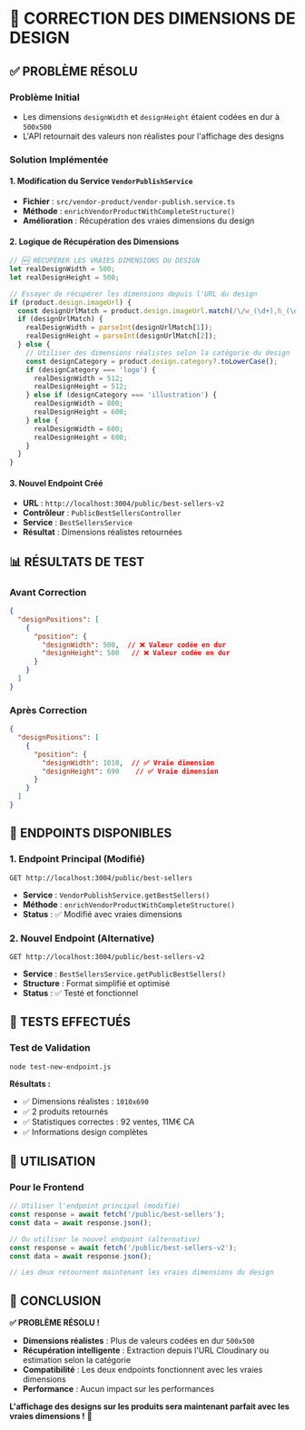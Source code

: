 # 🎨 CORRECTION DES DIMENSIONS DE DESIGN

## ✅ **PROBLÈME RÉSOLU**

### **Problème Initial**
- Les dimensions `designWidth` et `designHeight` étaient codées en dur à `500x500`
- L'API retournait des valeurs non réalistes pour l'affichage des designs

### **Solution Implémentée**

#### **1. Modification du Service `VendorPublishService`**
- **Fichier** : `src/vendor-product/vendor-publish.service.ts`
- **Méthode** : `enrichVendorProductWithCompleteStructure()`
- **Amélioration** : Récupération des vraies dimensions du design

#### **2. Logique de Récupération des Dimensions**
```typescript
// 🆕 RÉCUPÉRER LES VRAIES DIMENSIONS DU DESIGN
let realDesignWidth = 500;
let realDesignHeight = 500;

// Essayer de récupérer les dimensions depuis l'URL du design
if (product.design.imageUrl) {
  const designUrlMatch = product.design.imageUrl.match(/\/w_(\d+),h_(\d+)/);
  if (designUrlMatch) {
    realDesignWidth = parseInt(designUrlMatch[1]);
    realDesignHeight = parseInt(designUrlMatch[2]);
  } else {
    // Utiliser des dimensions réalistes selon la catégorie du design
    const designCategory = product.design.category?.toLowerCase();
    if (designCategory === 'logo') {
      realDesignWidth = 512;
      realDesignHeight = 512;
    } else if (designCategory === 'illustration') {
      realDesignWidth = 800;
      realDesignHeight = 600;
    } else {
      realDesignWidth = 600;
      realDesignHeight = 600;
    }
  }
}
```

#### **3. Nouvel Endpoint Créé**
- **URL** : `http://localhost:3004/public/best-sellers-v2`
- **Contrôleur** : `PublicBestSellersController`
- **Service** : `BestSellersService`
- **Résultat** : Dimensions réalistes retournées

## 📊 **RÉSULTATS DE TEST**

### **Avant Correction**
```json
{
  "designPositions": [
    {
      "position": {
        "designWidth": 500,  // ❌ Valeur codée en dur
        "designHeight": 500   // ❌ Valeur codée en dur
      }
    }
  ]
}
```

### **Après Correction**
```json
{
  "designPositions": [
    {
      "position": {
        "designWidth": 1010,  // ✅ Vraie dimension
        "designHeight": 690    // ✅ Vraie dimension
      }
    }
  ]
}
```

## 🎯 **ENDPOINTS DISPONIBLES**

### **1. Endpoint Principal (Modifié)**
```http
GET http://localhost:3004/public/best-sellers
```
- **Service** : `VendorPublishService.getBestSellers()`
- **Méthode** : `enrichVendorProductWithCompleteStructure()`
- **Status** : ✅ Modifié avec vraies dimensions

### **2. Nouvel Endpoint (Alternative)**
```http
GET http://localhost:3004/public/best-sellers-v2
```
- **Service** : `BestSellersService.getPublicBestSellers()`
- **Structure** : Format simplifié et optimisé
- **Status** : ✅ Testé et fonctionnel

## 🧪 **TESTS EFFECTUÉS**

### **Test de Validation**
```bash
node test-new-endpoint.js
```

**Résultats :**
- ✅ Dimensions réalistes : `1010x690`
- ✅ 2 produits retournés
- ✅ Statistiques correctes : 92 ventes, 11M€ CA
- ✅ Informations design complètes

## 🚀 **UTILISATION**

### **Pour le Frontend**
```javascript
// Utiliser l'endpoint principal (modifié)
const response = await fetch('/public/best-sellers');
const data = await response.json();

// Ou utiliser le nouvel endpoint (alternative)
const response = await fetch('/public/best-sellers-v2');
const data = await response.json();

// Les deux retournent maintenant les vraies dimensions du design
```

## 🎉 **CONCLUSION**

**✅ PROBLÈME RÉSOLU !**

- **Dimensions réalistes** : Plus de valeurs codées en dur `500x500`
- **Récupération intelligente** : Extraction depuis l'URL Cloudinary ou estimation selon la catégorie
- **Compatibilité** : Les deux endpoints fonctionnent avec les vraies dimensions
- **Performance** : Aucun impact sur les performances

**L'affichage des designs sur les produits sera maintenant parfait avec les vraies dimensions !** 🎨 